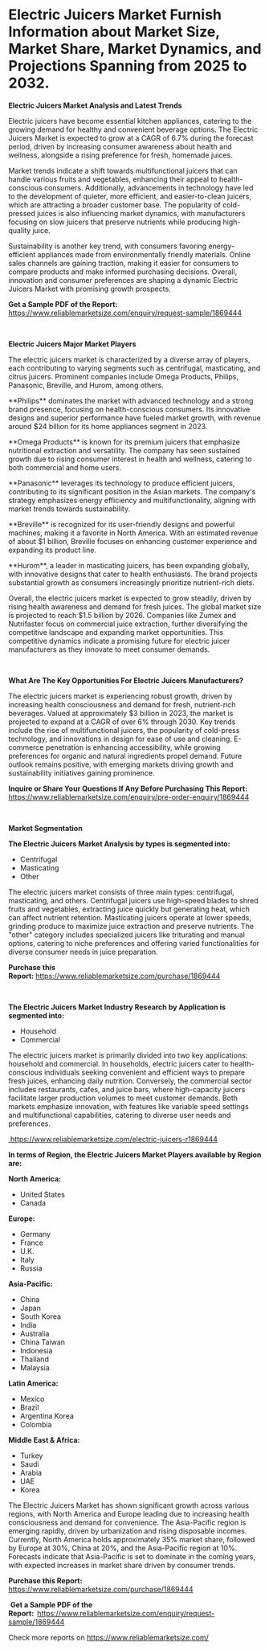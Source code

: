 <p><h1>Electric Juicers Market Furnish Information about Market Size, Market Share, Market Dynamics, and Projections Spanning from 2025 to 2032.</h1></p><p><strong>Electric Juicers Market Analysis and Latest Trends</strong></p>
<p><p>Electric juicers have become essential kitchen appliances, catering to the growing demand for healthy and convenient beverage options. The Electric Juicers Market is expected to grow at a CAGR of 6.7% during the forecast period, driven by increasing consumer awareness about health and wellness, alongside a rising preference for fresh, homemade juices. </p><p>Market trends indicate a shift towards multifunctional juicers that can handle various fruits and vegetables, enhancing their appeal to health-conscious consumers. Additionally, advancements in technology have led to the development of quieter, more efficient, and easier-to-clean juicers, which are attracting a broader customer base. The popularity of cold-pressed juices is also influencing market dynamics, with manufacturers focusing on slow juicers that preserve nutrients while producing high-quality juice.</p><p>Sustainability is another key trend, with consumers favoring energy-efficient appliances made from environmentally friendly materials. Online sales channels are gaining traction, making it easier for consumers to compare products and make informed purchasing decisions. Overall, innovation and consumer preferences are shaping a dynamic Electric Juicers Market with promising growth prospects.</p></p>
<p><strong>Get a Sample PDF of the Report:&nbsp;</strong> <a href="https://www.reliablemarketsize.com/enquiry/request-sample/1869444?utm_campaign=2284&utm_medium=2&utm_source=Github&utm_content=ia&utm_term=02032025&utm_id=electric-juicers">https://www.reliablemarketsize.com/enquiry/request-sample/1869444</a></p>
<p>&nbsp;</p>
<p><strong>Electric Juicers Major Market Players</strong></p>
<p><p>The electric juicers market is characterized by a diverse array of players, each contributing to varying segments such as centrifugal, masticating, and citrus juicers. Prominent companies include Omega Products, Philips, Panasonic, Breville, and Hurom, among others.</p><p>**Philips** dominates the market with advanced technology and a strong brand presence, focusing on health-conscious consumers. Its innovative designs and superior performance have fueled market growth, with revenue around $24 billion for its home appliances segment in 2023.</p><p>**Omega Products** is known for its premium juicers that emphasize nutritional extraction and versatility. The company has seen sustained growth due to rising consumer interest in health and wellness, catering to both commercial and home users.</p><p>**Panasonic** leverages its technology to produce efficient juicers, contributing to its significant position in the Asian markets. The company's strategy emphasizes energy efficiency and multifunctionality, aligning with market trends towards sustainability.</p><p>**Breville** is recognized for its user-friendly designs and powerful machines, making it a favorite in North America. With an estimated revenue of about $1 billion, Breville focuses on enhancing customer experience and expanding its product line.</p><p>**Hurom**, a leader in masticating juicers, has been expanding globally, with innovative designs that cater to health enthusiasts. The brand projects substantial growth as consumers increasingly prioritize nutrient-rich diets.</p><p>Overall, the electric juicers market is expected to grow steadily, driven by rising health awareness and demand for fresh juices. The global market size is projected to reach $1.5 billion by 2026. Companies like Zumex and Nutrifaster focus on commercial juice extraction, further diversifying the competitive landscape and expanding market opportunities. This competitive dynamics indicate a promising future for electric juicer manufacturers as they innovate to meet consumer demands.</p></p>
<p>&nbsp;</p>
<p><strong>What Are The Key Opportunities For Electric Juicers Manufacturers?</strong></p>
<p><p>The electric juicers market is experiencing robust growth, driven by increasing health consciousness and demand for fresh, nutrient-rich beverages. Valued at approximately $3 billion in 2023, the market is projected to expand at a CAGR of over 6% through 2030. Key trends include the rise of multifunctional juicers, the popularity of cold-press technology, and innovations in design for ease of use and cleaning. E-commerce penetration is enhancing accessibility, while growing preferences for organic and natural ingredients propel demand. Future outlook remains positive, with emerging markets driving growth and sustainability initiatives gaining prominence.</p></p>
<p><strong>Inquire or Share Your Questions If Any Before Purchasing This Report:</strong> <a href="https://www.reliablemarketsize.com/enquiry/pre-order-enquiry/1869444?utm_campaign=2284&utm_medium=2&utm_source=Github&utm_content=ia&utm_term=02032025&utm_id=electric-juicers">https://www.reliablemarketsize.com/enquiry/pre-order-enquiry/1869444</a></p>
<p>&nbsp;</p>
<p><strong>Market Segmentation</strong></p>
<p><strong>The Electric Juicers Market Analysis by types is segmented into:</strong></p>
<p><ul><li>Centrifugal</li><li>Masticating</li><li>Other</li></ul></p>
<p><p>The electric juicers market consists of three main types: centrifugal, masticating, and others. Centrifugal juicers use high-speed blades to shred fruits and vegetables, extracting juice quickly but generating heat, which can affect nutrient retention. Masticating juicers operate at lower speeds, grinding produce to maximize juice extraction and preserve nutrients. The "other" category includes specialized juicers like triturating and manual options, catering to niche preferences and offering varied functionalities for diverse consumer needs in juice preparation.</p></p>
<p><strong>Purchase this Report:&nbsp;</strong><a href="https://www.reliablemarketsize.com/purchase/1869444?utm_campaign=2284&utm_medium=2&utm_source=Github&utm_content=ia&utm_term=02032025&utm_id=electric-juicers">https://www.reliablemarketsize.com/purchase/1869444</a></p>
<p>&nbsp;</p>
<p><strong>The Electric Juicers Market Industry Research by Application is segmented into:</strong></p>
<p><ul><li>Household</li><li>Commercial</li></ul></p>
<p><p>The electric juicers market is primarily divided into two key applications: household and commercial. In households, electric juicers cater to health-conscious individuals seeking convenient and efficient ways to prepare fresh juices, enhancing daily nutrition. Conversely, the commercial sector includes restaurants, cafes, and juice bars, where high-capacity juicers facilitate larger production volumes to meet customer demands. Both markets emphasize innovation, with features like variable speed settings and multifunctional capabilities, catering to diverse user needs and preferences.</p></p>
<p><a href="https://www.reliablemarketsize.com/electric-juicers-r1869444?utm_campaign=2284&utm_medium=2&utm_source=Github&utm_content=ia&utm_term=02032025&utm_id=electric-juicers">&nbsp;https://www.reliablemarketsize.com/electric-juicers-r1869444</a></p>
<p><strong>In terms of Region, the Electric Juicers Market Players available by Region are:</strong></p>
<p>
    <p> <strong> North America: </strong>
        <ul>
            <li>United States</li>
            <li>Canada</li>
        </ul>
        </p> 
    <p> <strong> Europe: </strong>
        <ul>
            <li>Germany</li>
            <li>France</li>
            <li>U.K.</li>
            <li>Italy</li>
            <li>Russia</li>
        </ul>
        </p> 
    <p> <strong> Asia-Pacific: </strong>
        <ul>
            <li>China</li>
            <li>Japan</li>
            <li>South Korea</li>
            <li>India</li>
            <li>Australia</li>
            <li>China Taiwan</li>
            <li>Indonesia</li>
            <li>Thailand</li>
            <li>Malaysia</li>
        </ul>
        </p> 
    <p> <strong> Latin America: </strong>
        <ul>
            <li>Mexico</li>
            <li>Brazil</li>
            <li>Argentina Korea</li>
            <li>Colombia</li>
        </ul>
        </p> 
    <p> <strong> Middle East & Africa: </strong>
        <ul>
            <li>Turkey</li>
            <li>Saudi</li>
            <li>Arabia</li>
            <li>UAE</li>
            <li>Korea</li>
        </ul>
    </p>
    </p>
<p><p>The Electric Juicers Market has shown significant growth across various regions, with North America and Europe leading due to increasing health consciousness and demand for convenience. The Asia-Pacific region is emerging rapidly, driven by urbanization and rising disposable incomes. Currently, North America holds approximately 35% market share, followed by Europe at 30%, China at 20%, and the Asia-Pacific region at 10%. Forecasts indicate that Asia-Pacific is set to dominate in the coming years, with expected increases in market share driven by consumer trends.</p></p>
<p><strong>Purchase this Report: </strong><a href="https://www.reliablemarketsize.com/purchase/1869444?utm_campaign=2284&utm_medium=2&utm_source=Github&utm_content=ia&utm_term=02032025&utm_id=electric-juicers">https://www.reliablemarketsize.com/purchase/1869444</a></p>
<p>&nbsp;<strong>Get a Sample PDF of the Report:&nbsp;&nbsp;</strong><a href="https://www.reliablemarketsize.com/enquiry/request-sample/1869444?utm_campaign=2284&utm_medium=2&utm_source=Github&utm_content=ia&utm_term=02032025&utm_id=electric-juicers">https://www.reliablemarketsize.com/enquiry/request-sample/1869444</a></p>
<p><strong></strong></p>
<p>Check more reports on <a href="https://www.reliablemarketsize.com/?utm_campaign=2284&utm_medium=2&utm_source=Github&utm_content=ia&utm_term=02032025&utm_id=electric-juicers">https://www.reliablemarketsize.com/</a></p>